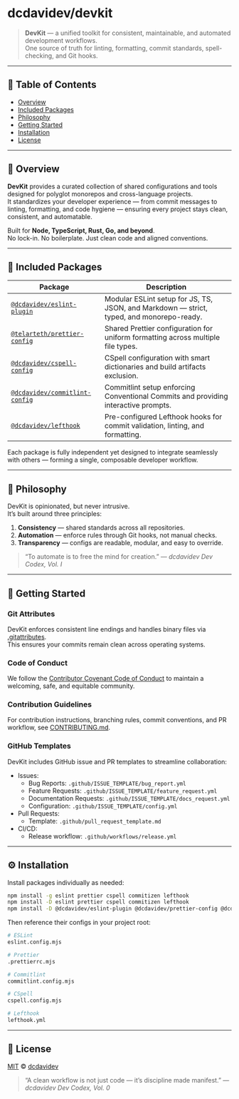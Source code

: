 # dcdavidev/devkit

> **DevKit** — a unified toolkit for consistent, maintainable, and automated development workflows.  
> One source of truth for linting, formatting, commit standards, spell-checking, and Git hooks.

---

## 📜 Table of Contents

- [Overview](#-overview)
- [Included Packages](#-included-packages)
- [Philosophy](#-philosophy)
- [Getting Started](#-getting-started)
- [Installation](#️-installation)
- [License](#-license)

---

## 🧭 Overview

**DevKit** provides a curated collection of shared configurations and tools designed for polyglot monorepos and cross-language projects.  
It standardizes your developer experience — from commit messages to linting, formatting, and code hygiene — ensuring every project stays clean, consistent, and automatable.

Built for **Node, TypeScript, Rust, Go, and beyond**.  
No lock-in. No boilerplate. Just clean code and aligned conventions.

---

## 🧩 Included Packages

| Package                                                        | Description                                                                              |
| -------------------------------------------------------------- | ---------------------------------------------------------------------------------------- |
| [`@dcdavidev/eslint-plugin`](./packages/eslint-plugin)         | Modular ESLint setup for JS, TS, JSON, and Markdown — strict, typed, and monorepo-ready. |
| [`@telarteth/prettier-config`](./packages/prettier-config)     | Shared Prettier configuration for uniform formatting across multiple file types.         |
| [`@dcdavidev/cspell-config`](./packages/cspell-config)         | CSpell configuration with smart dictionaries and build artifacts exclusion.              |
| [`@dcdavidev/commitlint-config`](./packages/commitlint-config) | Commitlint setup enforcing Conventional Commits and providing interactive prompts.       |
| [`@dcdavidev/lefthook`](./lefthook)                            | Pre-configured Lefthook hooks for commit validation, linting, and formatting.            |

Each package is fully independent yet designed to integrate seamlessly with others — forming a single, composable developer workflow.

---

## 🧠 Philosophy

DevKit is opinionated, but never intrusive.  
It’s built around three principles:

1. **Consistency** — shared standards across all repositories.
2. **Automation** — enforce rules through Git hooks, not manual checks.
3. **Transparency** — configs are readable, modular, and easy to override.

> “To automate is to free the mind for creation.” — _dcdavidev Dev Codex, Vol. I_

---

## 🏁 Getting Started

### Git Attributes

DevKit enforces consistent line endings and handles binary files via [.gitattributes](./.gitattributes).  
This ensures your commits remain clean across operating systems.

### Code of Conduct

We follow the [Contributor Covenant Code of Conduct](./CODE_OF_CONDUCT.md) to maintain a welcoming, safe, and equitable community.

### Contribution Guidelines

For contribution instructions, branching rules, commit conventions, and PR workflow, see [CONTRIBUTING.md](./CONTRIBUTING.md).

### GitHub Templates

DevKit includes GitHub issue and PR templates to streamline collaboration:

- Issues:
  - Bug Reports: `.github/ISSUE_TEMPLATE/bug_report.yml`
  - Feature Requests: `.github/ISSUE_TEMPLATE/feature_request.yml`
  - Documentation Requests: `.github/ISSUE_TEMPLATE/docs_request.yml`
  - Configuration: `.github/ISSUE_TEMPLATE/config.yml`
- Pull Requests:
  - Template: `.github/pull_request_template.md`
- CI/CD:
  - Release workflow: `.github/workflows/release.yml`

---

## ⚙️ Installation

Install packages individually as needed:

```bash
npm install -g eslint prettier cspell commitizen lefthook
npm install -D eslint prettier cspell commitizen lefthook
npm install -D @dcdavidev/eslint-plugin @dcdavidev/prettier-config @dcdavidev/cspell-config @dcdavidev/commitlint-config
```

Then reference their configs in your project root:

```bash
# ESLint
eslint.config.mjs

# Prettier
.prettierrc.mjs

# Commitlint
commitlint.config.mjs

# CSpell
cspell.config.mjs

# Lefthook
lefthook.yml
```

---

## 📄 License

[MIT](./LICENSE) © [dcdavidev](https://github.com/dcdavidev)

> “A clean workflow is not just code — it’s discipline made manifest.”
> — _dcdavidev Dev Codex, Vol. 0_
